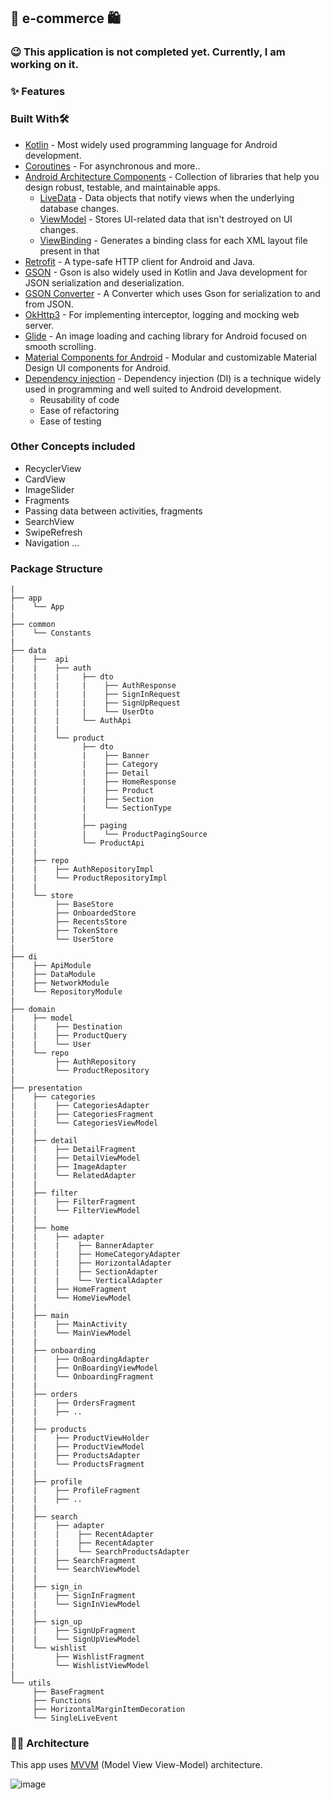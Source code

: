 ## 🛒 e-commerce 🛍
### 😉 This application is not completed yet. Currently, I am working on it.
### ✨ Features

### Built With🛠
- [Kotlin](https://kotlinlang.org/) - Most widely used programming language for Android development.
- [Coroutines﻿](https://kotlinlang.org/docs/coroutines-overview.html) - For asynchronous and more..
- [Android Architecture Components](https://developer.android.com/topic/architecture) - Collection of libraries that help you design robust, testable, and maintainable apps.
  - [LiveData](https://developer.android.com/topic/libraries/architecture/livedata) - Data objects that notify views when the underlying database changes.
  - [ViewModel](https://developer.android.com/topic/libraries/architecture/viewmodel) - Stores UI-related data that isn't destroyed on UI changes.
  - [ViewBinding](https://developer.android.com/topic/libraries/view-binding) - Generates a binding class for each XML layout file present in that
- [Retrofit](https://square.github.io/retrofit/) - A type-safe HTTP client for Android and Java.
- [GSON](https://github.com/google/gson) - Gson is also widely used in Kotlin and Java development for JSON serialization and deserialization.
- [GSON Converter](https://github.com/square/retrofit/tree/master/retrofit-converters/gson) - A Converter which uses Gson for serialization to and from JSON.
- [OkHttp3](https://github.com/square/okhttp) - For implementing interceptor, logging and mocking web server.
- [Glide](https://github.com/bumptech/glide) - An image loading and caching library for Android focused on smooth scrolling.
- [Material Components for Android](https://github.com/material-components/material-components-android) - Modular and customizable Material Design UI components for Android.
- [Dependency injection](https://developer.android.com/training/dependency-injection) - Dependency injection (DI) is a technique widely used in programming and well suited to Android development.
   - Reusability of code
   - Ease of refactoring
   - Ease of testing

### Other Concepts included
- RecyclerView
- CardView
- ImageSlider
- Fragments
- Passing data between activities, fragments
- SearchView
- SwipeRefresh
- Navigation
...

### Package Structure
````
|
├── app
|    └── App
|
├── common
|    └── Constants
|
├── data
|    ├──  api
|    |    ├── auth
|    |    |     ├── dto
|    |    |     |    ├── AuthResponse
|    |    |     |    ├── SignInRequest
|    |    |     |    ├── SignUpRequest
|    |    |     |    └── UserDto
|    |    |     └── AuthApi
|    |    |
|    |    └── product
|    |          ├── dto
|    |          |    ├── Banner
|    |          |    ├── Category
|    |          |    ├── Detail
|    |          |    ├── HomeResponse
|    |          |    ├── Product
|    |          |    ├── Section
|    |          |    └── SectionType
|    |          |    
|    |          ├── paging
|    |          |    └── ProductPagingSource
|    |          └── ProductApi
|    |
|    ├── repo
|    |    ├── AuthRepositoryImpl
|    |    └── ProductRepositoryImpl
|    |
|    └── store
|         ├── BaseStore
|         ├── OnboardedStore
|         ├── RecentsStore
|         ├── TokenStore
|         └── UserStore
|
├── di
|    ├── ApiModule
|    ├── DataModule
|    ├── NetworkModule
|    └── RepositoryModule
|
├── domain
|    ├── model
|    |    ├── Destination
|    |    ├── ProductQuery
|    |    └── User
|    └── repo
|         ├── AuthRepository
|         └── ProductRepository
|
├── presentation
|    ├── categories
|    |    ├── CategoriesAdapter
|    |    ├── CategoriesFragment
|    |    └── CategoriesViewModel
|    |
|    ├── detail
|    |    ├── DetailFragment
|    |    ├── DetailViewModel
|    |    ├── ImageAdapter
|    |    └── RelatedAdapter
|    |
|    ├── filter
|    |    ├── FilterFragment
|    |    └── FilterViewModel
|    |
|    ├── home
|    |    ├── adapter
|    |    |    ├── BannerAdapter
|    |    |    ├── HomeCategoryAdapter
|    |    |    ├── HorizontalAdapter
|    |    |    ├── SectionAdapter
|    |    |    └── VerticalAdapter
|    |    ├── HomeFragment
|    |    └── HomeViewModel
|    |
|    ├── main
|    |    ├── MainActivity
|    |    └── MainViewModel
|    |
|    ├── onboarding
|    |    ├── OnBoardingAdapter
|    |    ├── OnBoardingViewModel
|    |    └── OnboardingFragment
|    |
|    ├── orders
|    |    ├── OrdersFragment
|    |    ├── ..
|    |  
|    ├── products
|    |    ├── ProductViewHolder
|    |    ├── ProductViewModel
|    |    ├── ProductsAdapter
|    |    └── ProductsFragment
|    |
|    ├── profile
|    |    ├── ProfileFragment
|    |    ├── ..
|    |
|    ├── search
|    |    ├── adapter
|    |    |    ├── RecentAdapter
|    |    |    ├── RecentAdapter
|    |    |    └── SearchProductsAdapter
|    |    ├── SearchFragment
|    |    └── SearchViewModel
|    |
|    ├── sign_in
|    |    ├── SignInFragment
|    |    └── SignInViewModel
|    |
|    ├── sign_up
|    |    ├── SignUpFragment
|    |    └── SignUpViewModel
|    └── wishlist
|         ├── WishlistFragment
|         └── WishlistViewModel
|   
└── utils
     ├── BaseFragment
     ├── Functions
     ├── HorizontalMarginItemDecoration
     └── SingleLiveEvent
````

### 👨‍🔧 Architecture
This app uses [MVVM](https://medium.com/@bansooknam/android-%EC%95%84%ED%82%A4%ED%85%8D%EC%B2%98-%EB%B9%84%EA%B5%90-mvp-mvvm-svc-1-f24e5f338523) (Model View View-Model) architecture.

![image](https://github.com/oybekjon94/e-commerce/assets/91370134/2e8f5b49-3830-4e7f-b837-368ec3b52f50)
